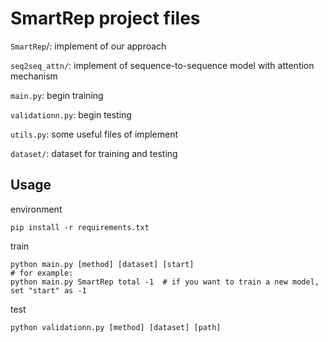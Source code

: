 # SmartRep project files

`SmartRep`/: implement of our approach

`seq2seq_attn/`: implement of sequence-to-sequence model with attention mechanism

`main.py`: begin training

`validationn.py`: begin testing

`utils.py`: some useful files of implement 

`dataset/`: dataset for training and testing

## Usage

environment

```shell
pip install -r requirements.txt
```

train

```shell
python main.py [method] [dataset] [start]
# for example:
python main.py SmartRep total -1  # if you want to train a new model, set "start" as -1
```

test

```shell
python validationn.py [method] [dataset] [path]
```

